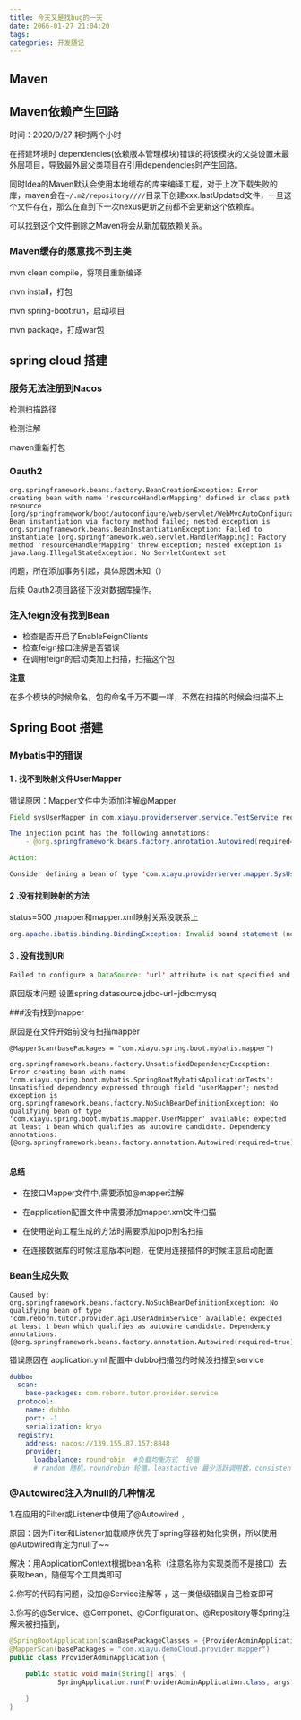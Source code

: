 ```yaml
---
title: 今天又是找bug的一天
date: 2066-01-27 21:04:20
tags:
categories: 开发随记
---
```


## Maven

## Maven依赖产生回路

时间：2020/9/27  耗时两个小时

在搭建环境时 dependencies(依赖版本管理模块)错误的将该模块的父类设置未最外层项目，导致最外层父类项目在引用dependencies时产生回路。

同时Idea的Maven默认会使用本地缓存的库来编译工程，对于上次下载失败的库，maven会在`~/.m2/repository////`目录下创建xxx.lastUpdated文件，一旦这个文件存在，那么在直到下一次nexus更新之前都不会更新这个依赖库。

可以找到这个文件删除之Maven将会从新加载依赖关系。

### Maven缓存的愿意找不到主类

mvn clean compile，将项目重新编译

mvn install，打包

mvn spring-boot:run，启动项目

mvn package，打成war包

## spring cloud 搭建

### 服务无法注册到Nacos

检测扫描路径

检测注解

maven重新打包

### Oauth2

```test
org.springframework.beans.factory.BeanCreationException: Error creating bean with name 'resourceHandlerMapping' defined in class path resource [org/springframework/boot/autoconfigure/web/servlet/WebMvcAutoConfiguration$EnableWebMvcConfiguration.class]: Bean instantiation via factory method failed; nested exception is org.springframework.beans.BeanInstantiationException: Failed to instantiate [org.springframework.web.servlet.HandlerMapping]: Factory method 'resourceHandlerMapping' threw exception; nested exception is java.lang.IllegalStateException: No ServletContext set

```

问题，所在添加事务引起，具体原因未知（）

后续    Oauth2项目路径下没对数据库操作。



### 注入feign没有找到Bean

+ 检查是否开启了EnableFeignClients
+ 检查feign接口注解是否错误
+ 在调用feign的启动类加上扫描，扫描这个包

__注意__

在多个模块的时候命名，包的命名千万不要一样，不然在扫描的时候会扫描不上



## Spring Boot 搭建

### Mybatis中的错误

#### 1 . 找不到映射文件UserMapper

错误原因：Mapper文件中为添加注解@Mapper

```java
Field sysUserMapper in com.xiayu.providerserver.service.TestService required a bean of type 'com.xiayu.providerserver.mapper.SysUserMapper' that could not be found.

The injection point has the following annotations:
	- @org.springframework.beans.factory.annotation.Autowired(required=true)

Action:

Consider defining a bean of type 'com.xiayu.providerserver.mapper.SysUserMapper' in your configuration.

```

#### 2 .没有找到映射的方法

status=500 ,mapper和mapper.xml映射关系没联系上

```java
org.apache.ibatis.binding.BindingException: Invalid bound statement (not found): com.xiayu.providerserver.mapper.UserMapper.findUserById

```

#### 3 . 没有找到URl

```java
Failed to configure a DataSource: 'url' attribute is not specified and no em
```

原因版本问题 设置spring.datasource.jdbc-url=jdbc:mysq



###没有找到mapper

原因是在文件开始前没有扫描mapper


```
@MapperScan(basePackages = "com.xiayu.spring.boot.mybatis.mapper")

org.springframework.beans.factory.UnsatisfiedDependencyException: Error creating bean with name 'com.xiayu.spring.boot.mybatis.SpringBootMybatisApplicationTests': Unsatisfied dependency expressed through field 'userMapper'; nested exception is org.springframework.beans.factory.NoSuchBeanDefinitionException: No qualifying bean of type 'com.xiayu.spring.boot.mybatis.mapper.UserMapper' available: expected at least 1 bean which qualifies as autowire candidate. Dependency annotations: {@org.springframework.beans.factory.annotation.Autowired(required=true)}
	
```

#### 总结

+ 在接口Mapper文件中,需要添加@mapper注解

+ 在application配置文件中需要添加mapper.xml文件扫描

+ 在使用逆向工程生成的方法时需要添加pojo别名扫描

+ 在连接数据库的时候注意版本问题，在使用连接插件的时候注意启动配置

### Bean生成失败

```
Caused by: org.springframework.beans.factory.NoSuchBeanDefinitionException: No qualifying bean of type 'com.reborn.tutor.provider.api.UserAdminService' available: expected at least 1 bean which qualifies as autowire candidate. Dependency annotations: {@org.springframework.beans.factory.annotation.Autowired(required=true)}
```

错误原因在 application.yml 配置中 dubbo扫描包的时候没扫描到service

```yaml
dubbo:
  scan:
    base-packages: com.reborn.tutor.provider.service
  protocol:
    name: dubbo
    port: -1
    serialization: kryo
  registry:
    address: nacos://139.155.87.157:8848
    provider:
      loadbalance: roundrobin  #负载均衡方式  轮循
      # random 随机，roundrobin 轮循，leastactive 最少活跃调用数，consistenthash一致性 Hash

```

### @Autowired注入为null的几种情况

1.在应用的Filter或Listener中使用了@Autowired ，

原因：因为Filter和Listener加载顺序优先于spring容器初始化实例，所以使用@Autowired肯定为null了~~

解决：用ApplicationContext根据bean名称（注意名称为实现类而不是接口）去获取bean，随便写个工具类即可

2.你写的代码有问题，没加@Service注解等 ，这一类低级错误自己检查即可

3.你写的@Service、@Componet、@Configuration、@Repository等Spring注解未被扫描到，

```java
@SpringBootApplication(scanBasePackageClasses = {ProviderAdminApplication.class, DubboSentinelConfiguration.class})
@MapperScan(basePackages = "com.xiayu.demoCloud.provider.mapper")
public class ProviderAdminApplication {

    public static void main(String[] args) {
            SpringApplication.run(ProviderAdminApplication.class, args);

    }
}
```


